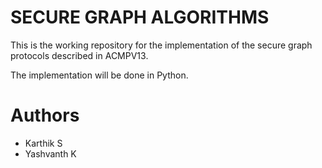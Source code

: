 SECURE GRAPH ALGORITHMS
=======================
This is the working repository for the implementation of the secure graph
protocols described in ACMPV13.

The implementation will be done in Python.

Authors
=======
* Karthik S
* Yashvanth K
